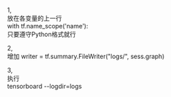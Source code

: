 1,    
放在各变量的上一行  
with tf.name_scope('name'):   
只要遵守Python格式就行   
    
2,   
增加
writer = tf.summary.FileWriter("logs/", sess.graph)

   
3,   
执行   
tensorboard --logdir=logs    
